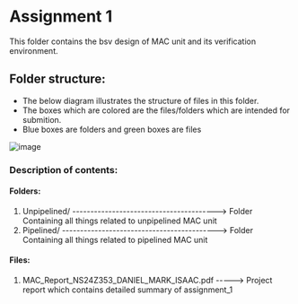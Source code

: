 # Assignment 1

This folder contains the bsv design of MAC unit and its verification environment.

## Folder structure:

* The below diagram illustrates the structure of files in this folder.
* The boxes which are colored are the files/folders which are intended for submition.
* Blue boxes are folders and green boxes are files

![image](https://github.com/user-attachments/assets/b6fa40a3-7f6c-462c-aa8d-c5b157875e11)

### Description of contents:
#### Folders:
1. Unpipelined/ ----------------------------------------> Folder Containing all things related to unpipelined MAC unit 
2. Pipelined/ -------------------------------------------> Folder Containing all things related to pipelined MAC unit

#### Files:
1. MAC_Report_NS24Z353_DANIEL_MARK_ISAAC.pdf -----> Project report which contains detailed summary of assignment_1

